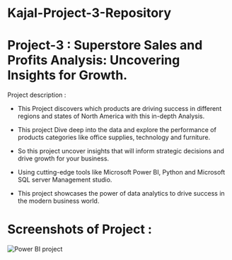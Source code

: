 # Kajal-Project-3-Repository

# Project-3 : Superstore Sales and Profits Analysis: Uncovering Insights for Growth.

Project description :
* This Project discovers which products are driving success in different regions and states of North America with this in-depth Analysis.

* This project Dive deep into the data and explore the performance of products categories like office supplies, technology and furniture. 

* So this project uncover insights that will inform strategic decisions and drive growth for your business. 

* Using cutting-edge tools like Microsoft Power BI, Python and Microsoft SQL server Management studio.

* This project showcases the power of data analytics to drive success in the modern business world. 

# Screenshots of Project :

![Power BI project](https://user-images.githubusercontent.com/122545046/221190154-71296f73-d8e5-4289-96a9-b08ca87bfa31.png)
